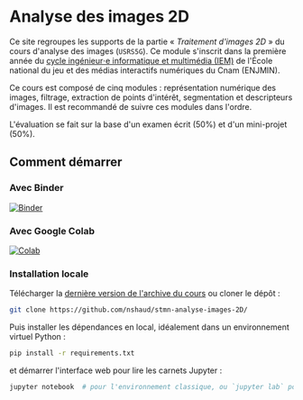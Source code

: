 # Analyse des images 2D

Ce site regroupes les supports de la partie « _Traitement d'images 2D_ » du cours d'analyse des images (`USRS5G`). Ce module s'inscrit dans la première année du [cycle ingénieur⋅e informatique et multimédia (IEM)](https://enjmin.cnam.fr/formations/ingenieur-e-informatique-et-multimedia/presentation/ingenieur-e-informatique-et-multimedia-1033933.kjsp) de l'École national du jeu et des médias interactifs numériques du Cnam (ENJMIN).

Ce cours est composé de cinq modules : représentation numérique des images, filtrage, extraction de points d'intérêt, segmentation et descripteurs d'images. Il est recommandé de suivre ces modules dans l'ordre.

L'évaluation se fait sur la base d'un examen écrit (50%) et d'un mini-projet (50%).


## Comment démarrer

### Avec Binder
[![Binder](https://mybinder.org/badge_logo.svg)](https://mybinder.org/v2/gh/nshaud/stmn-analyse-images-2D/HEAD?urlpath=tree)

### Avec Google Colab

[![Colab](https://colab.research.google.com/assets/colab-badge.svg)](https://colab.research.google.com/github/nshaud/stmn-analyse-images-2D/blob/master/)

### Installation locale

Télécharger la [dernière version de l'archive du cours](https://github.com/nshaud/stmn-analyse-images-2D/archive/refs/heads/main.zip) ou cloner le dépôt :
```bash
git clone https://github.com/nshaud/stmn-analyse-images-2D/
```

Puis installer les dépendances en local, idéalement dans un environnement virtuel Python :
```bash
pip install -r requirements.txt
```

et démarrer l'interface web pour lire les carnets Jupyter :
```bash
jupyter notebook  # pour l'environnement classique, ou `jupyter lab` pour l'environnement Lab
```
